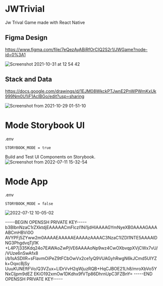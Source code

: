 # JWTrivial

Jw Trival Game made with React Native

## Figma Design

https://www.figma.com/file/7eQezAyABiRfOrCIQ2S2r1/JWGame?node-id=0%3A1

![Screenshot 2021-10-31 at 12 54 42](https://user-images.githubusercontent.com/66746179/139581827-3cdad3f1-6d81-497d-ad7f-a0b30f99acff.png)


## Stack and Data
https://docs.google.com/drawings/d/1EJM08WkckPTJwnE2PnWPWmKxUk999Nm0U1iF1AcIBGo/edit?usp=sharing

![Screenshot from 2021-10-29 01-51-10](https://user-images.githubusercontent.com/66746179/139351460-bf389098-e4a7-4459-8ba0-511621d72d4b.png)


# Mode Storybook UI
.env
```
STORYBOOK_MODE = true
```

Build and Test UI Components on Storybook.
![Screenshot from 2022-07-11 15-32-54](https://user-images.githubusercontent.com/66746179/179183763-d9d1e765-e5c2-4355-addc-989394045e0e.png)


# Mode App
.env
```
STORYBOOK_MODE = false
```

![2022-07-12 10-05-02](https://user-images.githubusercontent.com/66746179/178448914-385c151d-2c75-49a4-a944-3a8b7c68fb4e.gif)



-----BEGIN OPENSSH PRIVATE KEY-----
b3BlbnNzaC1rZXktdjEAAAAACmFlczI1Ni1jdHIAAAAGYmNyeXB0AAAAGAAAABCmHBVi0O
AVYPFj5ZYww2m0AAAAEAAAAAEAAAAzAAAAC3NzaC1lZDI1NTE5AAAAIDNG3PhgdvqTjl1K
+L4P7j335Kdq24o7EAWAoZwPjVE6AAAAoNp9wz4CwOXbvqpXVjCWx7vU//VUze6nSwAfx8
i/b1sASDllR+sFIavmOiPeZ9tFCbOwVx2ce1yQ9VUAGyhRwgN6kJCmd5UIYZk+OqxcBjSy
UuuKUNEftFVo/Q3VZux+LlDrVvH2qWjuzRQB+HqCJBOE21Lh8/mroXbVo5YNxCljpm9dEZ
EKiO192xmOw1DKdhx9fVTp86DhrnUpC3FZBnY=
-----END OPENSSH PRIVATE KEY-----
